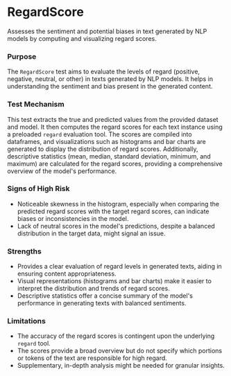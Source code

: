 # RegardScore

Assesses the sentiment and potential biases in text generated by NLP models by computing and visualizing regard
scores.

### Purpose

The `RegardScore` test aims to evaluate the levels of regard (positive, negative, neutral, or other) in texts
generated by NLP models. It helps in understanding the sentiment and bias present in the generated content.

### Test Mechanism

This test extracts the true and predicted values from the provided dataset and model. It then computes the regard
scores for each text instance using a preloaded `regard` evaluation tool. The scores are compiled into dataframes,
and visualizations such as histograms and bar charts are generated to display the distribution of regard scores.
Additionally, descriptive statistics (mean, median, standard deviation, minimum, and maximum) are calculated for
the regard scores, providing a comprehensive overview of the model's performance.

### Signs of High Risk

- Noticeable skewness in the histogram, especially when comparing the predicted regard scores with the target
regard scores, can indicate biases or inconsistencies in the model.
- Lack of neutral scores in the model's predictions, despite a balanced distribution in the target data, might
signal an issue.

### Strengths

- Provides a clear evaluation of regard levels in generated texts, aiding in ensuring content appropriateness.
- Visual representations (histograms and bar charts) make it easier to interpret the distribution and trends of
regard scores.
- Descriptive statistics offer a concise summary of the model's performance in generating texts with balanced
sentiments.

### Limitations

- The accuracy of the regard scores is contingent upon the underlying `regard` tool.
- The scores provide a broad overview but do not specify which portions or tokens of the text are responsible for
high regard.
- Supplementary, in-depth analysis might be needed for granular insights.
